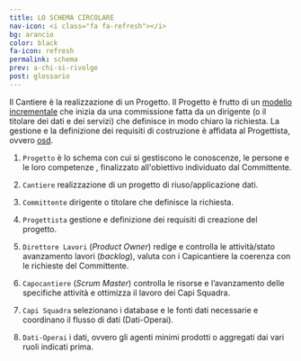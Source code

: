 ```yaml
---
title: LO SCHEMA CIRCOLARE
nav-icon: <i class="fa fa-refresh"></i>
bg: arancio
color: black
fa-icon: refresh
permalink: schema
prev: a-chi-si-rivolge
post: glossario
---
```

  

Il Cantiere è la realizzazione di un Progetto. Il Progetto è frutto di un [modello incrementale](https://it.wikipedia.org/wiki/Modello_incrementale) che inizia da una commissione fatta da un dirigente (o il titolare dei dati e dei servizi) che definisce in modo chiaro la richiesta. La gestione e la definizione dei requisiti di costruzione è affidata al Progettista, ovvero [osd](http://www.opensensorsdata.it/#about-me). 

1. <code>Progetto</code> <i class="fa fa-long-arrow-right"></i> è lo schema con cui si gestiscono le conoscenze, le persone e le loro competenze , finalizzato all'obiettivo individuato dal Committente.

2. <code>Cantiere</code> <i class="fa fa-long-arrow-right"></i> realizzazione di un progetto di riuso/applicazione dati.

3. <code>Committente</code> <i class="fa fa-long-arrow-right"></i> dirigente o titolare che definisce la richiesta.

4. <code>Progettista</code> <i class="fa fa-long-arrow-right"></i> gestione e definizione dei requisiti di creazione del progetto. 

5. <code>Direttore Lavori</code> <i class="fa fa-long-arrow-right"></i> (*Product Owner*) redige e controlla le attività/stato avanzamento lavori (*backlog*), valuta con i Capicantiere la coerenza con le richieste del Committente.

6. <code>Capocantiere</code> <i class="fa fa-long-arrow-right"></i> (*Scrum Master*) controlla le risorse e l’avanzamento delle specifiche attività e ottimizza il lavoro dei Capi Squadra.

7. <code>Capi Squadra</code> <i class="fa fa-long-arrow-right"></i> selezionano i database e le fonti dati necessarie e coordinano il flusso di dati (Dati-Operai).

8. <code>Dati-Operai</code> <i class="fa fa-long-arrow-right"></i> i dati, ovvero gli agenti minimi prodotti o aggregati dai vari ruoli indicati prima.

